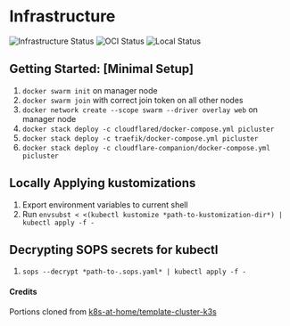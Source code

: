 # Infrastructure
![Infrastructure Status](https://healthchecks.thepi.cloud/badge/ea83ba11-2a34-4b48-8e67-3b457c/sFJL1wvU-2/infrastructure.svg) ![OCI Status](https://healthchecks.thepi.cloud/badge/ea83ba11-2a34-4b48-8e67-3b457c/WntrLNBY-2/oci.svg) ![Local Status](https://healthchecks.thepi.cloud/badge/ea83ba11-2a34-4b48-8e67-3b457c/3iKjcFGj-2/local.svg)

## Getting Started: [Minimal Setup]
1. `docker swarm init` on manager node
2. `docker swarm join` with correct join token on all other nodes
3. `docker network create --scope swarm --driver overlay web` on manager node
4. `docker stack deploy -c cloudflared/docker-compose.yml picluster`
5. `docker stack deploy -c traefik/docker-compose.yml picluster`
6. `docker stack deploy -c cloudflare-companion/docker-compose.yml picluster`

## Locally Applying kustomizations
1. Export environment variables to current shell
2. Run `envsubst < <(kubectl kustomize *path-to-kustomization-dir*) | kubectl apply -f -`

## Decrypting SOPS secrets for kubectl
1. `sops --decrypt *path-to-.sops.yaml* | kubectl apply -f -`

#### Credits
Portions cloned from [k8s-at-home/template-cluster-k3s](https://github.com/k8s-at-home/template-cluster-k3s)
